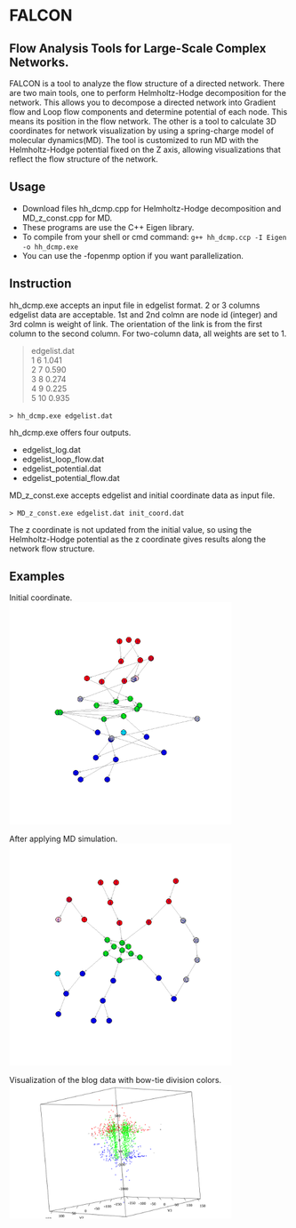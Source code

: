 # FALCON

## Flow Analysis Tools for Large-Scale Complex Networks.

FALCON is a tool to analyze the flow structure of a directed network.
There are two main tools, one to perform Helmholtz-Hodge decomposition for the network.
This allows you to decompose a directed network into Gradient flow and Loop flow components and determine potential of each node. This means its position in the flow network.
The other is a tool to calculate 3D coordinates for network visualization by using a spring-charge model of molecular dynamics(MD).
The tool is customized to run MD with the Helmholtz-Hodge potential fixed on the Z axis, allowing visualizations that reflect the flow structure of the network.


## Usage

- Download files hh_dcmp.cpp for Helmholtz-Hodge decomposition and MD_z_const.cpp for MD.
- These programs are use the C++ Eigen library.
- To compile from your shell or cmd command: `g++ hh_dcmp.ccp -I Eigen -o hh_dcmp.exe`
- You can use the -fopenmp option if you want parallelization.


## Instruction

hh_dcmp.exe accepts an input file in edgelist format.
2 or 3 columns edgelist data are acceptable.
1st and 2nd colmn are node id (integer) and  3rd colmn is weight of link. The orientation of the link is from the first column to the second column. For two-column data, all weights are set to 1.

> edgelist.dat  
> 1 6 1.041  
> 2 7 0.590  
> 3 8 0.274  
> 4 9 0.225  
> 5 10 0.935
>


`> hh_dcmp.exe edgelist.dat`

hh_dcmp.exe offers four outputs.  
- edgelist_log.dat  
- edgelist_loop_flow.dat  
- edgelist_potential.dat  
- edgelist_potential_flow.dat  

MD_z_const.exe accepts edgelist and initial coordinate data as input file.

`> MD_z_const.exe edgelist.dat init_coord.dat`

The z coordinate is not updated from the initial value, so using the Helmholtz-Hodge potential as the z coordinate gives results along the network flow structure.

## Examples

Initial coordinate.
<img src=before_color.png width=400>

After applying MD simulation.
<img src=after_color.png width=400>

Visualization of the blog data with bow-tie division colors.
<img src=blog_bowtie.png width=400>

